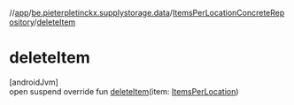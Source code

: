 //[app](../../../index.md)/[be.pieterpletinckx.supplystorage.data](../index.md)/[ItemsPerLocationConcreteRepository](index.md)/[deleteItem](delete-item.md)

# deleteItem

[androidJvm]\
open suspend override fun [deleteItem](delete-item.md)(item: [ItemsPerLocation](../-items-per-location/index.md))
